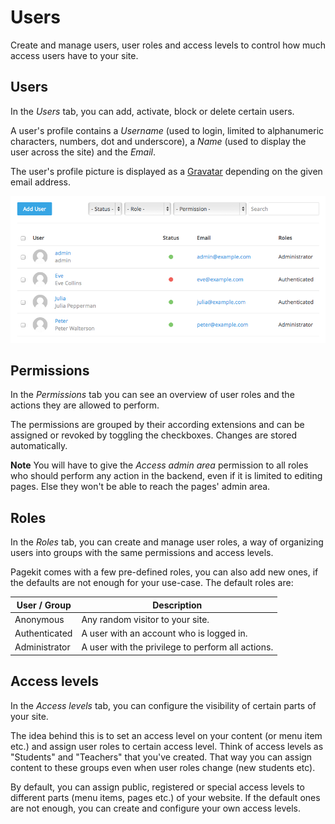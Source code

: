 # Users

Create and manage users, user roles and access levels to control how much access users have to your site.

## Users

In the *Users* tab, you can add, activate, block or delete certain users.

A user's profile contains a *Username* (used to login, limited to alphanumeric characters, numbers, dot and underscore), a *Name* (used to display the user across the site) and the *Email*.

The user's profile picture is displayed as a [Gravatar](https://gravatar.com/) depending on the given email address.

![Users overview](assets/users.png)

## Permissions

In the *Permissions* tab you can see an overview of user roles and the actions they are allowed to perform.

The permissions are grouped by their according extensions and can be assigned or revoked by toggling the checkboxes. Changes are stored automatically.

**Note** You will have to give the *Access admin area* permission to all roles who should perform any action in the backend, even if it is limited to editing pages. Else they won't be able to reach the pages' admin area.

## Roles

In the *Roles* tab, you can create and manage user roles, a way of organizing users into groups with the same permissions and access levels.

Pagekit comes with a few pre-defined roles, you can also add new ones, if the defaults are not enough for your use-case. The default roles are:

| User / Group     | Description |
|------------------|---------------------------------------------------|
| Anonymous        | Any random visitor to your site.                  |
| Authenticated    | A user with an account who is logged in.          |
| Administrator    | A user with the privilege to perform all actions. |

## Access levels

In the *Access levels* tab, you can configure the visibility of certain parts of your site.

The idea behind this is to set an access level on your content (or menu item etc.) and assign user roles to certain access level. Think of access levels as "Students" and "Teachers" that you've created. That way you can assign content to these groups even when user roles change (new students etc).

By default, you can assign public, registered or special access levels to different parts (menu items, pages etc.) of your website. If the default ones are not enough, you can create and configure your own access levels.
